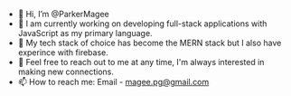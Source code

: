 - 👋 Hi, I’m @ParkerMagee
- 👀 I am currently working on developing full-stack applications with JavaScript as my primary language.
- 🌱 My tech stack of choice has become the MERN stack but I also have experince with firebase.
- 💞️ Feel free to reach out to me at any time, I'm always interested in making new connections.
- 📫 How to reach me: Email - magee.pg@gmail.com

<!---
ParkerMagee/ParkerMagee is a ✨ special ✨ repository because its `README.md` (this file) appears on your GitHub profile.
You can click the Preview link to take a look at your changes.
--->

